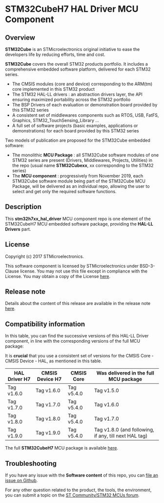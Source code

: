 # STM32CubeH7 HAL Driver MCU Component

## Overview

**STM32Cube** is an STMicroelectronics original initiative to ease the developers life by reducing efforts, time and cost.

**STM32Cube** covers the overall STM32 products portfolio. It includes a comprehensive embedded software platform, delivered for each STM32 series.
   * The CMSIS modules (core and device) corresponding to the ARM(tm) core implemented in this STM32 product
   * The STM32 HAL-LL drivers : an abstraction drivers layer, the API ensuring maximized portability across the STM32 portfolio
   * The BSP Drivers of each evaluation or demonstration board provided by this STM32 series
   * A consistent set of middlewares components such as RTOS, USB, FatFS, Graphics, STM32_TouchSensing_Library ...
   * A full set of software projects (basic examples, applications or demonstrations) for each board provided by this STM32 series

Two models of publication are proposed for the STM32Cube embedded software:
   * The monolithic **MCU Package** : all STM32Cube software modules of one STM32 series are present (Drivers, Middlewares, Projects, Utilities) in the repo (usual name **STM32Cubexx**, xx corresponding to the STM32 series)
   * The **MCU component** : progressively from November 2019, each STM32Cube software module being part of the STM32Cube MCU Package, will be delivered as an individual repo, allowing the user to select and get only the required software functions.

## Description

This **stm32h7xx_hal_driver** MCU component repo is one element of the STM32CubeH7 MCU embedded software package, providing the **HAL-LL Drivers** part.

## License

Copyright (c) 2017 STMicroelectronics.

This software component is licensed by STMicroelectronics under BSD-3-Clause license. You may not use this file except in compliance with the License.
You may obtain a copy of the License [here](https://opensource.org/licenses/BSD-3-Clause).

## Release note

Details about the content of this release are available in the release note [here](https://htmlpreview.github.io/?https://github.com/STMicroelectronics/stm32h7xx_hal_driver/blob/master/Release_Notes.html).

## Compatibility information

In this table, you can find the successive versions of this HAL-LL Driver component, in line with the corresponding versions of the full MCU package:

It is **crucial** that you use a consistent set of versions for the CMSIS Core - CMSIS Device - HAL, as mentioned in this table.

HAL Driver H7 | CMSIS Device H7 | CMSIS Core | Was delivered in the full MCU package
------------- | --------------- | ---------- | -------------------------------------
Tag v1.6.0    | Tag v1.6.0      | Tag v5.4.0 | Tag v1.5.0
Tag v1.7.0    | Tag v1.7.0      | Tag v5.4.0 | Tag v1.6.0
Tag v1.8.0    | Tag v1.8.0      | Tag v5.4.0 | Tag v1.7.0
Tag v1.9.0    | Tag v1.9.0      | Tag v5.4.0 | Tag v1.8.0 (and following, if any, till next HAL tag)

The full **STM32CubeH7** MCU package is available [here](https://github.com/STMicroelectronics/STM32CubeH7).

## Troubleshooting

If you have any issue with the **Software content** of this repo, you can [file an issue on Github](https://github.com/STMicroelectronics/stm32h7xx_hal_driver/issues/new).

For any other question related to the product, the tools, the environment, you can submit a topic on the [ST Community/STM32 MCUs forum](https://community.st.com/s/group/0F90X000000AXsASAW/stm32-mcus).
